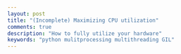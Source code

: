 ```yaml
---
layout: post
title: "(Incomplete) Maximizing CPU utilization"
comments: true
description: "How to fully utilize your hardware"
keywords: "python mulitprocessing multithreading GIL"
---
```


